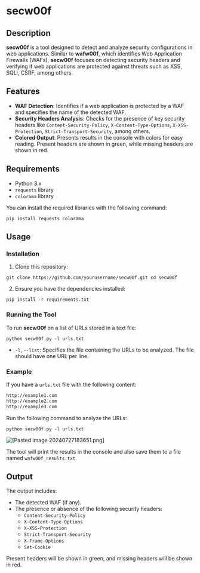# secw00f

## Description

**secw00f** is a tool designed to detect and analyze security configurations in web applications. Similar to **wafw00f**, which identifies Web Application Firewalls (WAFs), **secw00f** focuses on detecting security headers and verifying if web applications are protected against threats such as XSS, SQLi, CSRF, among others.

## Features

- **WAF Detection**: Identifies if a web application is protected by a WAF and specifies the name of the detected WAF.
- **Security Headers Analysis**: Checks for the presence of key security headers like `Content-Security-Policy`, `X-Content-Type-Options`, `X-XSS-Protection`, `Strict-Transport-Security`, among others.
- **Colored Output**: Presents results in the console with colors for easy reading. Present headers are shown in green, while missing headers are shown in red.

## Requirements

- Python 3.x
- `requests` library
- `colorama` library

You can install the required libraries with the following command:

`pip install requests colorama`

## Usage

### Installation

1. Clone this repository:

`git clone https://github.com/yourusername/secw00f.git cd secw00f`

2. Ensure you have the dependencies installed:

`pip install -r requirements.txt`

### Running the Tool

To run **secw00f** on a list of URLs stored in a text file:


`python secw00f.py -l urls.txt`

- `-l`, `--list`: Specifies the file containing the URLs to be analyzed. The file should have one URL per line.

### Example

If you have a `urls.txt` file with the following content:

```bash
http://example1.com 
http://example2.com 
http://example3.com
```

Run the following command to analyze the URLs:

`python secw00f.py -l urls.txt`

![[Pasted image 20240727183651.png]]()

The tool will print the results in the console and also save them to a file named `wafw00f_results.txt`.

## Output

The output includes:

- The detected WAF (if any).
- The presence or absence of the following security headers:
    - `Content-Security-Policy`
    - `X-Content-Type-Options`
    - `X-XSS-Protection`
    - `Strict-Transport-Security`
    - `X-Frame-Options`
    - `Set-Cookie`

Present headers will be shown in green, and missing headers will be shown in red.
